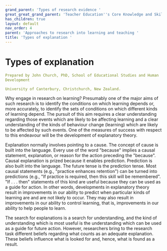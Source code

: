 ```yaml
---
grand_parent: 'Types of research evidence '
great_great_grand_parent: 'Teacher Education''s Core Knowledge and Skills.'
has_children: true
layout: default
nav_order: 4
parent: 'Approaches to research into learning and teaching '
title: 'Types of explanation '
---
```

# Types of explanation


```yaml
Prepared by John Church, PhD, School of Educational Studies and Human
Development

University of Canterbury, Christchurch, New Zealand.
```


Why engage in research on learning? Presumably one of the major aims of
such research is to identify the conditions on which learning depends
or, more accurately, to identify the sets of conditions on which
different kinds of learning depend. The pursuit of this aim requires a
clear understanding regarding those events which are likely to be
affecting learning and a clear understanding of the kinds of behaviour
change (learning) which are likely to be affected by such events. One of
the measures of success with respect to this endeavour will be the
development of explanatory theory.

Explanation normally involves pointing to a cause. The concept of cause
is built into the language. Every use of the word "because" implies a
causal statement, explanation, or reason for the action preceding the
"because". Causal explanation is prized because it enables prediction.
Prediction is also built into the language. The future tense is the
prediction tense. Most causal statements (e.g., "practice enhances
retention") can be turned into predictions (e.g., "If practice is
required, then this skill will be remembered". "If . . . then"
statements of this kind are useful because they can be used as a guide
for action. In other words, developments in explanatory theory result in
improvements in our ability to predict when particular kinds of learning
are and are not likely to occur. They may also result in improvements in
our ability to control learning, that is, improvements in our ability to
help people to learn.

The search for explanations is a search for understanding, and the kind
of understanding which is most useful is the understanding which can be
used as a guide for future action. However, researchers bring to the
research task different beliefs regarding what counts as an adequate
explanation. These beliefs influence what is looked for and, hence, what
is found as a result.
